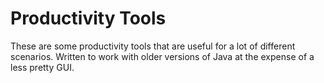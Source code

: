 # Productivity Tools

These are some productivity tools that are useful for a lot of different scenarios. Written to work with older versions of Java at the expense of a less pretty GUI.

